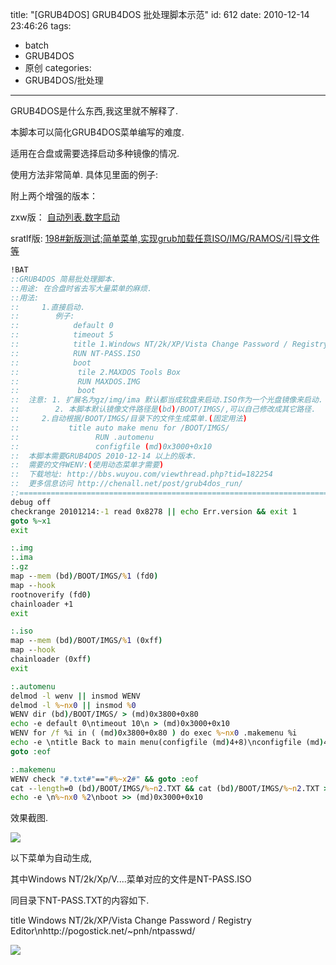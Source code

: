 title: "[GRUB4DOS] GRUB4DOS 批处理脚本示范"
id: 612
date: 2010-12-14 23:46:26
tags: 
- batch
- GRUB4DOS
- 原创
categories: 
- GRUB4DOS/批处理
---

GRUB4DOS是什么东西,我这里就不解释了.

本脚本可以简化GRUB4DOS菜单编写的难度.

适用在合盘或需要选择启动多种镜像的情况.

使用方法非常简单. 具体见里面的例子:

附上两个增强的版本：

zxw版： [自动列表.数字启动](http://bbs.wuyou.com/viewthread.php?tid=183722&amp;extra=page%3D1)

sratlf版: [198#新版测试;简单菜单,实现grub加载任意ISO/IMG/RAMOS/引导文件等](http://bbs.wuyou.com/viewthread.php?tid=182793&amp;extra=page%3D1)

```bat
!BAT
::GRUB4DOS 简易批处理脚本.
::用途: 在合盘时省去写大量菜单的麻烦.
::用法:
::     1.直接启动.
::        例子:
::            default 0
::            timeout 5
::            title 1.Windows NT/2k/XP/Vista Change Password / Registry Editor
::            RUN NT-PASS.ISO
::            boot
::             tile 2.MAXDOS Tools Box
::             RUN MAXDOS.IMG
::             boot
::  注意: 1. 扩展名为gz/img/ima 默认都当成软盘来启动.ISO作为一个光盘镜像来启动.
::        2. 本脚本默认镜像文件路径是(bd)/BOOT/IMGS/,可以自己修改成其它路径.
::     2.自动根据/BOOT/IMGS/目录下的文件生成菜单.(固定用法)
::           title auto make menu for /BOOT/IMGS/
::                 RUN .automenu
::                 configfile (md)0x3000+0x10
::  本脚本需要GRUB4DOS 2010-12-14 以上的版本.
::  需要的文件WENV:(使用动态菜单才需要)
::  下载地址: http://bbs.wuyou.com/viewthread.php?tid=182254
::  更多信息访问 http://chenall.net/post/grub4dos_run/
::==============================================================================
debug off
checkrange 20101214:-1 read 0x8278 || echo Err.version && exit 1
goto %~x1
exit

:.img
:.ima
:.gz
map --mem (bd)/BOOT/IMGS/%1 (fd0)
map --hook
rootnoverify (fd0)
chainloader +1
exit

:.iso
map --mem (bd)/BOOT/IMGS/%1 (0xff)
map --hook
chainloader (0xff)
exit

:.automenu
delmod -l wenv || insmod WENV
delmod -l %~nx0 || insmod %0
WENV dir (bd)/BOOT/IMGS/ > (md)0x3800+0x80
echo -e default 0\ntimeout 10\n > (md)0x3000+0x10
WENV for /f %i in ( (md)0x3800+0x80 ) do exec %~nx0 .makemenu %i
echo -e \ntitle Back to main menu(configfile (md)4+8)\nconfigfile (md)4+8 >> (md)0x3000+0x10
goto :eof

:.makemenu
WENV check "#.txt#"=="#%~x2#" && goto :eof
cat --length=0 (bd)/BOOT/IMGS/%~n2.TXT && cat (bd)/BOOT/IMGS/%~n2.TXT >> (md)0x3000+0x10 ! echo title %2 >> (md)0x3000+0x10
echo -e \n%~nx0 %2\nboot >> (md)0x3000+0x10
```
效果截图.

![](https://www.sugarsync.com/pf/D601052_6893493_11560)

以下菜单为自动生成,

其中Windows NT/2k/Xp/V....菜单对应的文件是NT-PASS.ISO

同目录下NT-PASS.TXT的内容如下.

title Windows NT/2k/XP/Vista Change Password / Registry Editor\nhttp://pogostick.net/~pnh/ntpasswd/

![](https://www.sugarsync.com/pf/D601052_6893493_11568)
